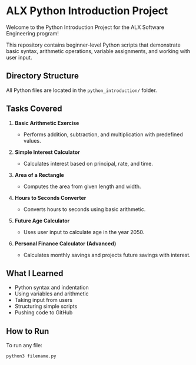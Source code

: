 # ALX Python Introduction Project

Welcome to the Python Introduction Project for the ALX Software Engineering program!

This repository contains beginner-level Python scripts that demonstrate basic syntax, arithmetic operations, variable assignments, and working with user input.

##  Directory Structure

All Python files are located in the `python_introduction/` folder.

## Tasks Covered

1. **Basic Arithmetic Exercise**
   - Performs addition, subtraction, and multiplication with predefined values.

2. **Simple Interest Calculator**
   - Calculates interest based on principal, rate, and time.

3. **Area of a Rectangle**
   - Computes the area from given length and width.

4. **Hours to Seconds Converter**
   - Converts hours to seconds using basic arithmetic.

5. **Future Age Calculator**
   - Uses user input to calculate age in the year 2050.

6. **Personal Finance Calculator (Advanced)**
   - Calculates monthly savings and projects future savings with interest.

##  What I Learned

- Python syntax and indentation
- Using variables and arithmetic
- Taking input from users
- Structuring simple scripts
- Pushing code to GitHub

##  How to Run

To run any file:

```bash
python3 filename.py
